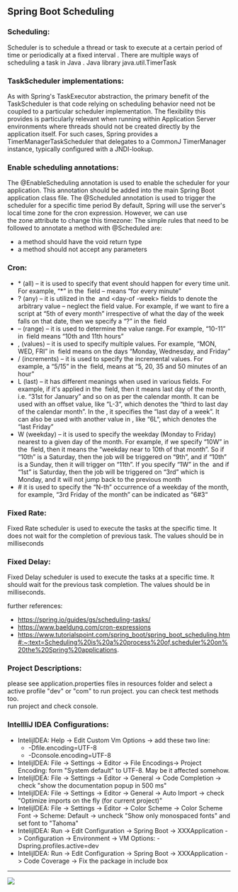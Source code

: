 ## Spring Boot Scheduling

### Scheduling:
Scheduler is to schedule a thread or task to execute at a certain period of time or periodically at a fixed interval . There are multiple ways of scheduling a task in Java . Java library java.util.TimerTask

### TaskScheduler implementations:
As with Spring's TaskExecutor abstraction, the primary benefit of the TaskScheduler is that code relying on scheduling behavior need not be coupled to a particular scheduler implementation. The flexibility this provides is particularly relevant when running within Application Server environments where threads should not be created directly by the application itself. For such cases, Spring provides a TimerManagerTaskScheduler that delegates to a CommonJ TimerManager instance, typically configured with a JNDI-lookup.

### Enable scheduling annotations:
The @EnableScheduling annotation is used to enable the scheduler for your application. This annotation should be added into the main Spring Boot application class file.
The @Scheduled annotation is used to trigger the scheduler for a specific time period
By default, Spring will use the server's local time zone for the cron expression. However, we can use the zone attribute to change this timezone:
The simple rules that need to be followed to annotate a method with @Scheduled are:
- a method should have the void return type
- a method should not accept any parameters

### Cron:
- \* (all) – it is used to specify that event should happen for every time unit. For example, “*” in the <minute> field – means “for every minute”
- ? (any) – it is utilized in the <day-of-month> and <day-of -week> fields to denote the arbitrary value – neglect the field value. For example, if we want to fire a script at “5th of every month” irrespective of what the day of the week falls on that date, then we specify a “?” in the <day-of-week> field
- – (range) – it is used to determine the value range. For example, “10-11” in <hour> field means “10th and 11th hours”
- , (values) – it is used to specify multiple values. For example, “MON, WED, FRI” in <day-of-week> field means on the days “Monday, Wednesday, and Friday”
- / (increments) – it is used to specify the incremental values. For example, a “5/15” in the <minute> field, means at “5, 20, 35 and 50 minutes of an hour”
- L (last) – it has different meanings when used in various fields. For example, if it's applied in the <day-of-month> field, then it means last day of the month, i.e. “31st for January” and so on as per the calendar month. It can be used with an offset value, like “L-3“, which denotes the “third to last day of the calendar month”. In the <day-of-week>, it specifies the “last day of a week”. It can also be used with another value in <day-of-week>, like “6L“, which denotes the “last Friday”
- W (weekday) – it is used to specify the weekday (Monday to Friday) nearest to a given day of the month. For example, if we specify “10W” in the <day-of-month> field, then it means the “weekday near to 10th of that month”. So if “10th” is a Saturday, then the job will be triggered on “9th”, and if “10th” is a Sunday, then it will trigger on “11th”. If you specify “1W” in the <day-of-month> and if “1st” is Saturday, then the job will be triggered on “3rd” which is Monday, and it will not jump back to the previous month
- \# it is used to specify the “N-th” occurrence of a weekday of the month, for example, “3rd Friday of the month” can be indicated as “6#3“

### Fixed Rate:
Fixed Rate scheduler is used to execute the tasks at the specific time. It does not wait for the completion of previous task. The values should be in milliseconds

### Fixed Delay:
Fixed Delay scheduler is used to execute the tasks at a specific time. It should wait for the previous task completion. The values should be in milliseconds.




further references:     
- https://spring.io/guides/gs/scheduling-tasks/
- https://www.baeldung.com/cron-expressions
- https://www.tutorialspoint.com/spring_boot/spring_boot_scheduling.htm#:~:text=Scheduling%20is%20a%20process%20of,scheduler%20on%20the%20Spring%20applications.



### Project Descriptions:
please see application.properties files in resources folder and select a active profile "dev" or "com" to run project. you can check test methods too.  
run project and check console. 

### IntellliJ IDEA Configurations:
- IntelijIDEA: Help -> Edit Custom Vm Options -> add these two line:
    - -Dfile.encoding=UTF-8
    - -Dconsole.encoding=UTF-8
- IntelijIDEA: File -> Settings -> Editor -> File Encodings-> Project Encoding: form "System default" to UTF-8. May be it affected somehow.
- IntelijIDEA: File -> Settings -> Editor -> General -> Code Completion -> check "show the documentation popup in 500 ms"
- IntelijIDEA: File -> Settings -> Editor -> General -> Auto Import -> check "Optimize imports on the fly (for current project)"
- IntelijIDEA: File -> Settings -> Editor -> Color Scheme -> Color Scheme Font -> Scheme: Default -> uncheck "Show only monospaced fonts" and set font to "Tahoma"
- IntelijIDEA: Run -> Edit Configuration -> Spring Boot -> XXXApplication -> Configuration -> Environment -> VM Options: -Dspring.profiles.active=dev
- IntelijIDEA: Run -> Edit Configuration -> Spring Boot -> XXXApplication -> Code Coverage -> Fix the package in include box

<hr/>
<a href="mailto:eng.motahari@gmail.com?"><img src="https://img.shields.io/badge/gmail-%23DD0031.svg?&style=for-the-badge&logo=gmail&logoColor=white"/></a>


